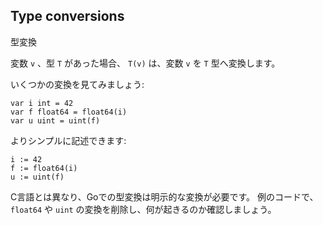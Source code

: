 ## Type conversions

型変換

変数 `v` 、型 `T` があった場合、 `T(v)` は、変数 `v` を `T` 型へ変換します。

いくつかの変換を見てみましょう:

```
var i int = 42
var f float64 = float64(i)
var u uint = uint(f)
```

よりシンプルに記述できます:

```
i := 42
f := float64(i)
u := uint(f)
```

C言語とは異なり、Goでの型変換は明示的な変換が必要です。 例のコードで、 `float64` や `uint` の変換を削除し、何が起きるのか確認しましょう。